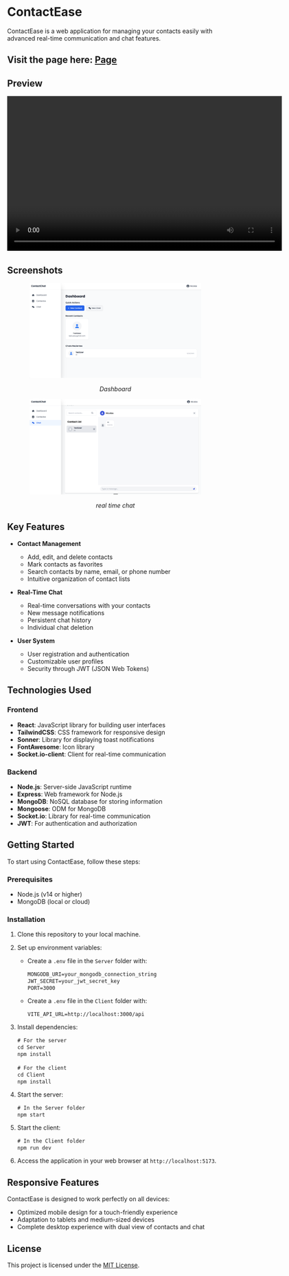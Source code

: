 # ContactEase

ContactEase is a web application for managing your contacts easily with advanced real-time communication and chat features.

## Visit the page here: [Page](https://contactease-nickgv.netlify.app/)

## Preview

<div align="center">
  <video width="640" height="360" controls>
    <source src="files/ContactEase-Preview.mp4" type="video/mp4">
    Your browser doesn't support the video element
  </video>
</div>

## Screenshots

<div align="center">
  <img src="files/Screenshot1.png" alt="Dashboard" width="400"/>
  <p><em>Dashboard</em></p>
  
  <img src="files/Screenshot2.png" alt="Chat Interface" width="400"/>
  <p><em>real time chat</em></p>
</div>

## Key Features

- **Contact Management**

  - Add, edit, and delete contacts
  - Mark contacts as favorites
  - Search contacts by name, email, or phone number
  - Intuitive organization of contact lists

- **Real-Time Chat**

  - Real-time conversations with your contacts
  - New message notifications
  - Persistent chat history
  - Individual chat deletion

- **User System**
  - User registration and authentication
  - Customizable user profiles
  - Security through JWT (JSON Web Tokens)

## Technologies Used

### Frontend

- **React**: JavaScript library for building user interfaces
- **TailwindCSS**: CSS framework for responsive design
- **Sonner**: Library for displaying toast notifications
- **FontAwesome**: Icon library
- **Socket.io-client**: Client for real-time communication

### Backend

- **Node.js**: Server-side JavaScript runtime
- **Express**: Web framework for Node.js
- **MongoDB**: NoSQL database for storing information
- **Mongoose**: ODM for MongoDB
- **Socket.io**: Library for real-time communication
- **JWT**: For authentication and authorization

## Getting Started

To start using ContactEase, follow these steps:

### Prerequisites

- Node.js (v14 or higher)
- MongoDB (local or cloud)

### Installation

1. Clone this repository to your local machine.
2. Set up environment variables:

   - Create a `.env` file in the `Server` folder with:
     ```
     MONGODB_URI=your_mongodb_connection_string
     JWT_SECRET=your_jwt_secret_key
     PORT=3000
     ```
   - Create a `.env` file in the `Client` folder with:
     ```
     VITE_API_URL=http://localhost:3000/api
     ```

3. Install dependencies:

   ```
   # For the server
   cd Server
   npm install

   # For the client
   cd Client
   npm install
   ```

4. Start the server:

   ```
   # In the Server folder
   npm start
   ```

5. Start the client:

   ```
   # In the Client folder
   npm run dev
   ```

6. Access the application in your web browser at `http://localhost:5173`.

## Responsive Features

ContactEase is designed to work perfectly on all devices:

- Optimized mobile design for a touch-friendly experience
- Adaptation to tablets and medium-sized devices
- Complete desktop experience with dual view of contacts and chat

## License

This project is licensed under the [MIT License](LICENSE).
